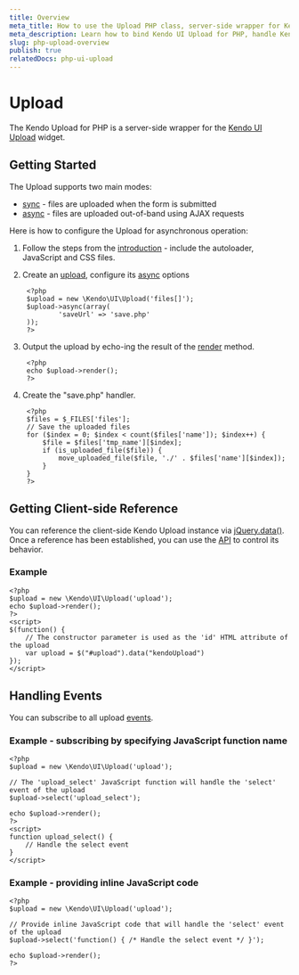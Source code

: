 ```yaml
---
title: Overview
meta_title: How to use the Upload PHP class, server-side wrapper for Kendo UI Upload widget
meta_description: Learn how to bind Kendo UI Upload for PHP, handle Kendo UI Upload Events, access an existing upload.
slug: php-upload-overview
publish: true
relatedDocs: php-ui-upload
---
```


# Upload

The Kendo Upload for PHP is a server-side wrapper for the [Kendo UI Upload](http://docs.kendoui.com/api/web/upload) widget.

## Getting Started

The Upload supports two main modes:

* [sync](/getting-started/using-kendo-with/php/widgets/upload/modes#sync) - files are uploaded when the form is submitted
* [async](/getting-started/using-kendo-with/php/widgets/upload/modes#async) - files are uploaded out-of-band using AJAX requests

Here is how to configure the Upload for asynchronous operation:

1. Follow the steps from the [introduction](/getting-started/using-kendo-with/php/introduction) - include the autoloader, JavaScript and CSS files.
2. Create an [upload](/api/wrappers/php/Kendo/UI/Upload), configure its [async](/api/wrappers/php/Kendo/UI/Upload#async) options

        <?php
        $upload = new \Kendo\UI\Upload('files[]');
        $upload->async(array(
                'saveUrl' => 'save.php'
        ));
        ?>
3. Output the upload by echo-ing the result of the [render](/api/wrappers/php/Kendo/UI/Widget#render) method.

        <?php
        echo $upload->render();
        ?>
4. Create the "save.php" handler.

        <?php
        $files = $_FILES['files'];
        // Save the uploaded files
        for ($index = 0; $index < count($files['name']); $index++) {
            $file = $files['tmp_name'][$index];
            if (is_uploaded_file($file)) {
                move_uploaded_file($file, './' . $files['name'][$index]);
            }
        }
        ?>

## Getting Client-side Reference

You can reference the client-side Kendo Upload instance via [jQuery.data()](http://api.jquery.com/jQuery.data/).
Once a reference has been established, you can use the [API](/api/web/upload#methods) to control its behavior.


### Example

    <?php
    $upload = new \Kendo\UI\Upload('upload');
    echo $upload->render();
    ?>
    <script>
    $(function() {
        // The constructor parameter is used as the 'id' HTML attribute of the upload
        var upload = $("#upload").data("kendoUpload")
    });
    </script>

## Handling Events

You can subscribe to all upload [events](/api/web/upload#events).

### Example - subscribing by specifying JavaScript function name

    <?php
    $upload = new \Kendo\UI\Upload('upload');

    // The 'upload_select' JavaScript function will handle the 'select' event of the upload
    $upload->select('upload_select');

    echo $upload->render();
    ?>
    <script>
    function upload_select() {
        // Handle the select event
    }
    </script>

### Example - providing inline JavaScript code

    <?php
    $upload = new \Kendo\UI\Upload('upload');

    // Provide inline JavaScript code that will handle the 'select' event of the upload
    $upload->select('function() { /* Handle the select event */ }');

    echo $upload->render();
    ?>
 

